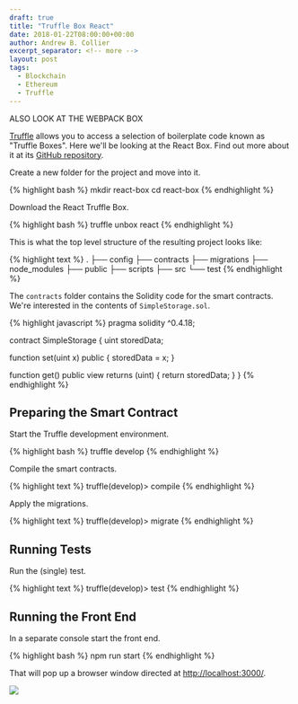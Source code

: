 ```yaml
---
draft: true
title: "Truffle Box React"
date: 2018-01-22T08:00:00+00:00
author: Andrew B. Collier
excerpt_separator: <!-- more -->
layout: post
tags:
  - Blockchain
  - Ethereum
  - Truffle
---
```


ALSO LOOK AT THE WEBPACK BOX

[Truffle]() allows you to access a selection of boilerplate code known as "Truffle Boxes".  Here we'll be looking at the React Box. Find out more about it at its [GitHub repository](https://github.com/truffle-box/react-box).

Create a new folder for the project and move into it.

{% highlight bash %}
mkdir react-box
cd react-box
{% endhighlight %}

Download the React Truffle Box.

{% highlight bash %}
truffle unbox react
{% endhighlight %}

This is what the top level structure of the resulting project looks like:

{% highlight text %}
.
├── config
├── contracts
├── migrations
├── node_modules
├── public
├── scripts
├── src
└── test
{% endhighlight %}

The `contracts` folder contains the Solidity code for the smart contracts. We're interested in the contents of `SimpleStorage.sol`.

{% highlight javascript %}
pragma solidity ^0.4.18;

contract SimpleStorage {
  uint storedData;

  function set(uint x) public {
    storedData = x;
  }

  function get() public view returns (uint) {
    return storedData;
  }
}
{% endhighlight %}

## Preparing the Smart Contract

Start the Truffle development environment.

{% highlight bash %}
truffle develop
{% endhighlight %}

Compile the smart contracts.

{% highlight text %}
truffle(develop)> compile
{% endhighlight %}

Apply the migrations.

{% highlight text %}
truffle(develop)> migrate
{% endhighlight %}

## Running Tests

Run the (single) test.

{% highlight text %}
truffle(develop)> test
{% endhighlight %}

## Running the Front End

In a separate console start the front end.

{% highlight bash %}
npm run start
{% endhighlight %}

That will pop up a browser window directed at <http://localhost:3000/>.

![](/img/2017/11/truffle-react-front-end.png)